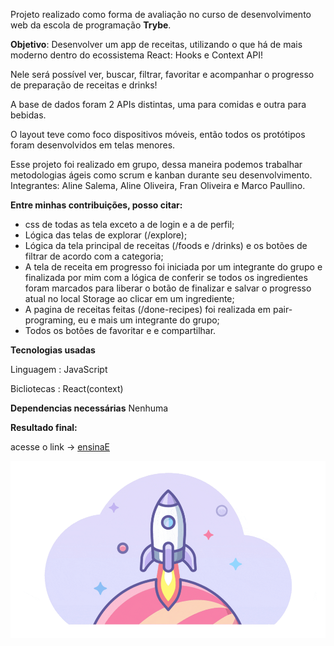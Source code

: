 Projeto realizado como forma de avaliação no curso de desenvolvimento web da escola de programação **Trybe**.

**Objetivo**: Desenvolver um app de receitas, utilizando o que há de mais moderno dentro do ecossistema React: Hooks e Context API!

Nele será possível ver, buscar, filtrar, favoritar e acompanhar o progresso de preparação de receitas e drinks!

A base de dados foram 2 APIs distintas, uma para comidas e outra para bebidas.

O layout teve como foco dispositivos móveis, então todos os protótipos foram desenvolvidos em telas menores.

Esse projeto foi realizado em grupo, dessa maneira podemos trabalhar metodologias ágeis como scrum e kanban durante seu desenvolvimento. 
Integrantes: Aline Salema, Aline Oliveira,  Fran Oliveira e Marco Paullino.

**Entre minhas contribuições, posso citar:**

- css de todas as tela exceto a de login e a de perfil; 
- Lógica das telas de explorar (/explore);
- Lógica da tela principal de receitas (/foods e /drinks) e os botões de filtrar de acordo com a categoria;
- A tela de receita em progresso foi iniciada por um integrante do grupo e finalizada por mim com a lógica de conferir se todos os ingredientes foram marcados para liberar o botão de finalizar e salvar o progresso atual no local Storage ao clicar em um ingrediente;
- A pagina de receitas feitas (/done-recipes) foi realizada em pair-programing, eu e mais um integrante do grupo;
- Todos os botões de favoritar e e compartilhar. 


**Tecnologias usadas**

Linguagem : JavaScript

Bicliotecas : React(context)

**Dependencias necessárias**
Nenhuma



**Resultado final:**

acesse o link -> [ensinaE](alineol.github.io/ensinae/)

  
  ![](https://github.com/Alineol/Pixels-art/blob/main/1_viMDiyH9fN7cmcM0n3qqIg.gif)
